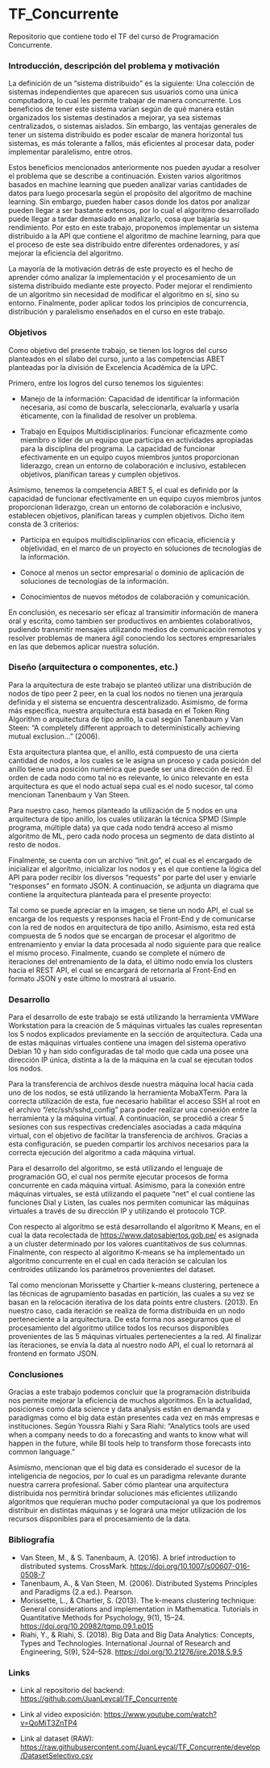 # TF_Concurrente
Repositorio que contiene todo el TF del curso de Programación Concurrente.

### Introducción, descripción del problema y motivación

La definición de un “sistema distribuido” es la siguiente: Una colección de sistemas independientes que aparecen sus usuarios como una única computadora, lo cual les permite trabajar de manera concurrente. Los beneficios de tener este sistema varían según de qué manera están organizados los sistemas destinados a mejorar, ya sea sistemas centralizados, o sistemas aislados. Sin embargo, las ventajas generales de tener un sistema distribuido es poder escalar de manera horizontal tus sistemas, es más tolerante a fallos, más eficientes al procesar data,  poder implementar paralelismo, entre otros. 

Estos beneficios mencionados anteriormente nos pueden ayudar a resolver el problema que se describe a continuación. Existen varios algoritmos basados en machine learning que pueden analizar varias cantidades de datos para luego procesarla según el propósito del algoritmo de machine learning. Sin embargo, pueden haber casos donde los datos por analizar pueden llegar a ser bastante extensos, por lo cual el algoritmo desarrollado puede llegar a tardar demasiado en analizarlo, cosa que bajaría su rendimiento. Por esto en este trabajo, proponemos implementar un sistema distribuido a la API que contiene el algoritmo de machine learning, para que el proceso de este sea distribuido entre diferentes ordenadores, y así mejorar la eficiencia del algoritmo.

La mayoría de la motivación detrás de este proyecto es el hecho de aprender cómo analizar la implementación y el procesamiento de un sistema distribuido mediante este proyecto. Poder mejorar el rendimiento de un algoritmo sin necesidad de modificar el algoritmo en sí, sino su entorno. Finalmente, poder aplicar todos los principios de concurrencia, distribución y paralelismo enseñados en el curso en este trabajo.

### Objetivos

Como objetivo del presente trabajo, se tienen los logros del curso planteados en el sílabo del curso, junto a las competencias ABET planteadas por la división de Excelencia Académica de la UPC.

Primero, entre los logros del curso tenemos los siguientes:

- Manejo de la información: Capacidad de identificar la información necesaria, así como de buscarla, seleccionarla, evaluarla y usarla éticamente, con la finalidad de resolver un problema.

- Trabajo en Equipos Multidisciplinarios: Funcionar eficazmente como miembro o líder de un equipo que participa en actividades apropiadas para la disciplina del programa. La capacidad de funcionar efectivamente en un equipo cuyos miembros juntos proporcionan liderazgo, crean un entorno de colaboración e inclusivo, establecen objetivos, planifican tareas y cumplen objetivos.

Asimismo, tenemos la competencia ABET 5, el cual es definido por la capacidad de funcionar efectivamente en un equipo cuyos miembros juntos proporcionan liderazgo, crean un entorno de colaboración e inclusivo, establecen objetivos, planifican tareas y cumplen objetivos. Dicho item consta de 3 criterios:

- Participa en equipos multidisciplinarios con eficacia, eficiencia y objetividad, en el marco de un  proyecto en soluciones de tecnologías de la información.

- Conoce al menos un sector empresarial o dominio de aplicación de soluciones de tecnologías de la información.

- Conocimientos de nuevos métodos de colaboración y comunicación.

En conclusión, es necesario ser eficaz al transimitir información de manera oral y escrita, como tambien ser productivos en ambientes colaborativos, pudiendo transmitir mensajes utilizando medios de comunicación remotos y resolver problemas de manera ágil conociendo los sectores empresariales en las que debemos aplicar nuestra solución.

### Diseño (arquitectura o componentes, etc.)

Para la arquitectura de este trabajo se planteó utilizar una distribución de nodos de tipo peer 2 peer, en la cual los nodos no tienen una jerarquía definida y el sistema se encuentra descentralizado. Asimismo, de forma más específica, nuestra arquitectura está basada en el Token Ring Algorithm o arquitectura de tipo anillo, la cual según Tanenbaum y Van Steen: “A completely different approach to deterministically achieving mutual exclusion...” (2006).

Esta arquitectura plantea que, el anillo, está compuesto de una cierta cantidad de nodos, a los cuales se le asigna un proceso y cada posición del anillo tiene una posición numérica que puede ser una dirección de red. El orden de cada nodo como tal no es relevante, lo único relevante en esta arquitectura es que el nodo actual sepa cual es el nodo sucesor, tal como mencionan Tanenbaum y Van Steen.

Para nuestro caso, hemos planteado la utilización de 5 nodos en una arquitectura de tipo anillo, los cuales utilizarán la técnica SPMD (Simple programa, múltiple data) ya que cada nodo tendrá acceso al mismo algoritmo de ML, pero cada nodo procesa un segmento de data distinto al resto de nodos.

Finalmente, se cuenta con un archivo “init.go”, el cual es el encargado de inicializar el algoritmo, inicializar los nodos y es el que contiene la lógica del API para poder recibir los diversos “requests” por parte del user y enviarle “responses” en formato JSON.
A continuación, se adjunta un diagrama que contiene la arquitectura planteada para el presente proyecto:

Tal como se puede apreciar en la imagen, se tiene un nodo API, el cual se encarga de los requests y responses hacia el Front-End y de comunicarse con la red de nodos en arquitectura de tipo anillo. Asimismo, esta red está compuesta de 5 nodos que se encargan de procesar el algoritmo de entrenamiento y enviar la data procesada al nodo siguiente para que realice el mismo proceso. Finalmente, cuando se complete el número de iteraciones del entrenamiento de la data, el último nodo envía los clusters hacia el REST API, el cual se encargará de retornarla al Front-End en formato JSON y este último lo mostrará al usuario.

### Desarrollo

Para el desarrollo de este trabajo se está utilizando la herramienta VMWare Workstation para la creación de 5 máquinas virtuales las cuales representan los 5 nodos explicados previamente en la sección de arquitectura. Cada una de estas máquinas virtuales contiene una imagen del sistema operativo Debian 10 y han sido configuradas de tal modo que cada una posee una dirección IP única, distinta a la de la máquina en la cual se ejecutan todos los nodos.

Para la transferencia de archivos desde nuestra máquina local hacia cada uno de los nodos, se está utilizando la herramienta MobaXTerm. Para la correcta utilización de esta, fue necesario habilitar el acceso SSH al root en el archivo “/etc/ssh/sshd_config” para poder realizar una conexión entre la herramienta y la máquina virtual. A continuación, se procedió a crear 5 sesiones con sus respectivas credenciales asociadas a cada máquina virtual, con el objetivo de facilitar la transferencia de archivos. Gracias a esta configuración, se pueden compartir los archivos necesarios para la correcta ejecución del algoritmo a cada máquina virtual.

Para el desarrollo del algoritmo, se está utilizando el lenguaje de programación GO, el cual nos permite ejecutar procesos de forma concurrente en cada máquina virtual. Asimismo, para la conexión entre máquinas virtuales, se está utilizando el paquete “net” el cual contiene las funciones Dial y Listen, las cuales nos permiten comunicar las máquinas virtuales a través de su dirección IP y utilizando el protocolo TCP.

Con respecto al algoritmo se está desarrollando el algoritmo K Means, en el cual la data recolectada de https://www.datosabiertos.gob.pe/ es asignada a un cluster determinado por los valores cuantitativos de sus columnas. Finalmente, con respecto al algoritmo K-means se ha implementado un algoritmo concurrente en el cual en cada iteración se calculan los centroides utilizando los parámetros provenientes del dataset. 

Tal como mencionan Morissette y Chartier k-means clustering, pertenece a las técnicas de agrupamiento basadas en partición, las cuales a su vez se basan en la relocación iterativa de los data points entre clusters. (2013). En nuestro caso, cada iteración se realiza de forma distribuida en un nodo perteneciente a la arquitectura. De esta forma nos aseguramos que el procesamiento del algoritmo utilice todos los recursos disponibles provenientes de las 5 máquinas virtuales pertenecientes a la red. Al finalizar las iteraciones, se envía la data al nuestro nodo API, el cual lo retornará al frontend en formato JSON.

### Conclusiones

Gracias a este trabajo podemos concluir que la programación distribuida nos permite mejorar la eficiencia de muchos algoritmos. En la actualidad, posiciones como data science y data analysis están en demanda y paradigmas como el big data están presentes cada vez en más empresas e instituciones. Según Youssra Riahi y Sara Riahi:
“Analytics tools are used when a company needs to do a forecasting and wants to know what will happen in the future, while BI tools help to transform those forecasts into common language.”

Asimismo, mencionan que el big data es considerado el sucesor de la inteligencia de negocios, por lo cual es un paradigma relevante durante nuestra carrera profesional.
Saber cómo plantear una arquitectura distribuida nos permitirá brindar soluciones más eficientes utilizando algoritmos que requieran mucho poder computacional ya que los podremos distribuir en distintas máquinas y se logrará una mejor utilización de los recursos disponibles para el procesamiento de la data.

### Bibliografía

- Van Steen, M., & S. Tanenbaum, A. (2016). A brief introduction to distributed systems. CrossMark. https://doi.org/10.1007/s00607-016-0508-7
- Tanenbaum, A., & Van Steen, M. (2006). Distributed Systems Principles and Paradigms (2.a ed.). Pearson.
- Morissette, L., & Chartier, S. (2013). The k-means clustering technique: General considerations and implementation in Mathematica. Tutorials in Quantitative Methods for Psychology, 9(1), 15–24. https://doi.org/10.20982/tqmp.09.1.p015
- Riahi, Y., & Riahi, S. (2018). Big Data and Big Data Analytics: Concepts, Types and Technologies. International Journal of Research and Engineering, 5(9), 524–528. https://doi.org/10.21276/ijre.2018.5.9.5

### Links

- Link al repositorio del backend:
https://github.com/JuanLeycal/TF_Concurrente

- Link al video exposición:
https://www.youtube.com/watch?v=QoMiT3ZnTP4

- Link al dataset (RAW):
https://raw.githubusercontent.com/JuanLeycal/TF_Concurrente/develop/DatasetSelectivo.csv
